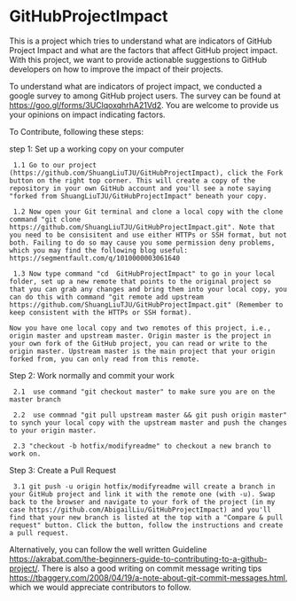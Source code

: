 # GitHubProjectImpact
This is a project which tries to understand what are indicators of GitHub Project Impact and what are the factors that affect GitHub project impact. With this project, we want to provide actionable suggestions to GitHub developers on how to improve the impact of their projects.

To understand what are indicators of project impact, we conducted a google survey to among GitHub project users. The survey can be found at https://goo.gl/forms/3UClqoxqhrhA21Vd2. You are welcome to provide us your opinions on impact indicating factors. 


To Contribute, following these steps: 

step 1: Set up a working copy on your computer
    
     1.1 Go to our project (https://github.com/ShuangLiuTJU/GitHubProjectImpact), click the Fork button on the right top corner. This will create a copy of the repository in your own GitHub account and you'll see a note saying "forked from ShuangLiuTJU/GitHubProjectImpact" beneath your copy.
    
     1.2 Now open your Git terminal and clone a local copy with the clone command "git clone https://github.com/ShuangLiuTJU/GitHubProjectImpact.git". Note that you need to be consisitent and use either HTTPs or SSH format, but not both. Failing to do so may cause you some permission deny problems, which you may find the following blog useful: https://segmentfault.com/q/1010000003061640
   
     1.3 Now type command "cd  GitHubProjectImpact" to go in your local folder, set up a new remote that points to the original project so that you can grab any changes and bring them into your local copy, you can do this with command "git remote add upstream https://github.com/ShuangLiuTJU/GitHubProjectImpact.git" (Remember to keep consistent with the HTTPs or SSH format).
   
    Now you have one local copy and two remotes of this project, i.e., origin master and upstream master. Origin master is the project in your own fork of the GitHub project, you can read or write to the origin master. Upstream master is the main project that your origin forked from, you can only read from this remote. 
    
Step 2: Work normally and commit your work
    
     2.1  use command "git checkout master" to make sure you are on the master branch
    
     2.2  use commnad "git pull upstream master && git push origin master" to synch your local copy with the upstream master and push the changes to your origin master. 
   
     2.3 "checkout -b hotfix/modifyreadme" to checkout a new branch to work on.

Step 3: Create a Pull Request
    
     3.1 git push -u origin hotfix/modifyreadme will create a branch in your GitHub project and link it with the remote one (with -u). Swap back to the browser and navigate to your fork of the project (in my case https://github.com/AbigailLiu/GitHubProjectImpact) and you'll find that your new branch is listed at the top with a "Compare & pull request" button. Click the button, follow the instructions and create a pull request.

Alternatively, you can follow the well written Guideline https://akrabat.com/the-beginners-guide-to-contributing-to-a-github-project/. There is also a good writing on commit message writing tips https://tbaggery.com/2008/04/19/a-note-about-git-commit-messages.html, which we would appreciate contributors to follow. 
